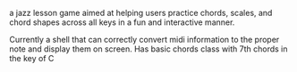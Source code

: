 a jazz lesson game aimed at helping users practice chords, scales, and chord shapes across all keys in a fun and interactive manner. 


Currently a shell that can correctly convert midi information to the proper note and display them on screen. Has basic chords class with 7th chords in the key of C


